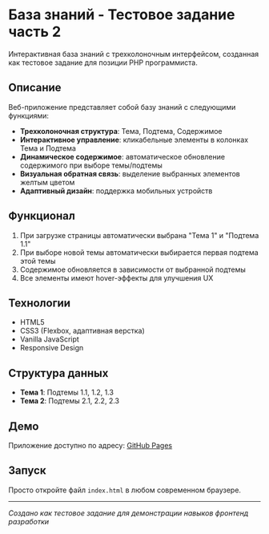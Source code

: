 # База знаний - Тестовое задание часть 2

Интерактивная база знаний с трехколоночным интерфейсом, созданная как тестовое задание для позиции PHP программиста.

## Описание

Веб-приложение представляет собой базу знаний с следующими функциями:

- **Трехколоночная структура**: Тема, Подтема, Содержимое
- **Интерактивное управление**: кликабельные элементы в колонках Тема и Подтема
- **Динамическое содержимое**: автоматическое обновление содержимого при выборе темы/подтемы
- **Визуальная обратная связь**: выделение выбранных элементов желтым цветом
- **Адаптивный дизайн**: поддержка мобильных устройств

## Функционал

1. При загрузке страницы автоматически выбрана "Тема 1" и "Подтема 1.1"
2. При выборе новой темы автоматически выбирается первая подтема этой темы
3. Содержимое обновляется в зависимости от выбранной подтемы
4. Все элементы имеют hover-эффекты для улучшения UX

## Технологии

- HTML5
- CSS3 (Flexbox, адаптивная верстка)
- Vanilla JavaScript
- Responsive Design

## Структура данных

- **Тема 1**: Подтемы 1.1, 1.2, 1.3
- **Тема 2**: Подтемы 2.1, 2.2, 2.3

## Демо

Приложение доступно по адресу: [GitHub Pages](https://github.com/username/test-task-part2)

## Запуск

Просто откройте файл `index.html` в любом современном браузере.

---

*Создано как тестовое задание для демонстрации навыков фронтенд разработки*
